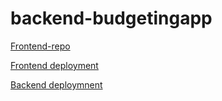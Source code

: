 # backend-budgetingapp


[Frontend-repo](https://github.com/meera-ramesh19/reactbudget)

[Frontend deployment](https://trackerluxe-react.netlify.app/)

[Backend deploymnent](https://pure-oasis-60497.herokuapp.com/api/transactions)
